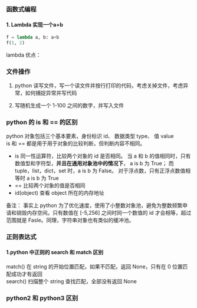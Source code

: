 ### 函数式编程
#### 1. Lambda 实现一个a+b
```python
f = lambda a, b: a+b
f(1, 2)
```
lambda 优点：

### 文件操作
1. python 读写文件，写一个读文件并按行打印的代码，考虑关掉文件，考虑异常，如何捕捉异常并写代码

2. 写随机生成一个 1-100 之间的数字，并写入文件 

### python 的 is 和 == 的区别
python 对象包括三个基本要素，身份标识 id、 数据类型 type、 值 value  
is 和 == 都是用于用于对象的比较判断，但判断内容不相同。
- is 同一性运算符，比较两个对象的 id 是否相同。 当 a 和 b 的值相同时，只有数值型和字符型，**并且在通用对象池中的情况下**， a is b 为 True； 而 tuple，list，dict，set 时，a is b 为 False。 对于浮点数，只有正浮点数值相等时 a is b 为 True
- == 比较两个对象的值是否相同
- id(object) 查看 object 所在的内存地址

备注： 事实上 python 为了优化速度，使用了小整数对象池，避免为整数频繁申请和销毁内存空间。只有数值在 [-5,256] 之间时同一个数值的 id 才会相等，超过范围就是 Fasle。同理，字符串对象也有类似的缓冲池。

### 正则表达式
#### 1.python 中正则的 search 和 match 区别
match() 在 string 的开始位置匹配，如果不匹配，返回 None，只有在 0 位置匹配成功才有返回  
search() 扫描整个 string 查找匹配，全部没有返回 None

### python2 和 python3 区别